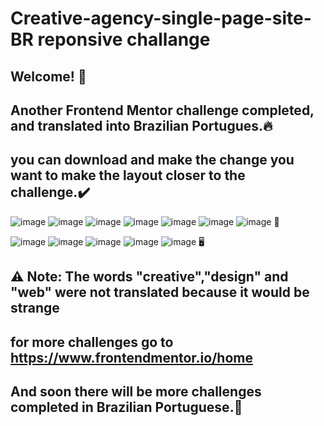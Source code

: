 # Creative-agency-single-page-site-BR reponsive challange
## Welcome! 👋
## Another Frontend Mentor challenge completed, and translated into Brazilian Portugues.🔥
## you can download and make the change you want to make the layout closer to the challenge.✔️
![image](https://user-images.githubusercontent.com/94203956/192006418-01dbccc3-6e99-42a6-9768-6474eb345d1e.png)
![image](https://user-images.githubusercontent.com/94203956/192006525-dee0f0c9-03b3-4297-9b9c-200b0860bd5d.png)
![image](https://user-images.githubusercontent.com/94203956/192006611-edcf260c-7583-4e48-b7d4-17d236db473d.png)
![image](https://user-images.githubusercontent.com/94203956/192006694-33d29581-4584-4fcf-bf43-f3787491feff.png)
![image](https://user-images.githubusercontent.com/94203956/192006824-86173464-109a-428a-b02f-a362d187c426.png)
![image](https://user-images.githubusercontent.com/94203956/192006878-69a34449-820d-478b-88d2-beaf51b083d0.png)
![image](https://user-images.githubusercontent.com/94203956/192007011-7b835d1b-8815-42a9-a896-64cced1f388a.png) 📱

![image](https://user-images.githubusercontent.com/94203956/192007186-757c5209-d2a7-41e4-b093-966267807be1.png)
![image](https://user-images.githubusercontent.com/94203956/192007267-03096f6b-13ae-4837-88ea-f8c8ed37a9c7.png)
![image](https://user-images.githubusercontent.com/94203956/192007351-e50a3d7d-5441-4191-8fe1-0d8039227817.png)
![image](https://user-images.githubusercontent.com/94203956/192007449-33ef26b7-fb1d-4716-a8f2-f1d97a6b988e.png)
![image](https://user-images.githubusercontent.com/94203956/192007511-6df1b76b-c00e-4e31-8364-efa073558707.png) 🖥️

## ⚠️ Note: The words "creative","design" and "web" were not translated because it would be strange
## for more challenges go to https://www.frontendmentor.io/home
## And soon there will be more challenges completed in Brazilian Portuguese.💪
